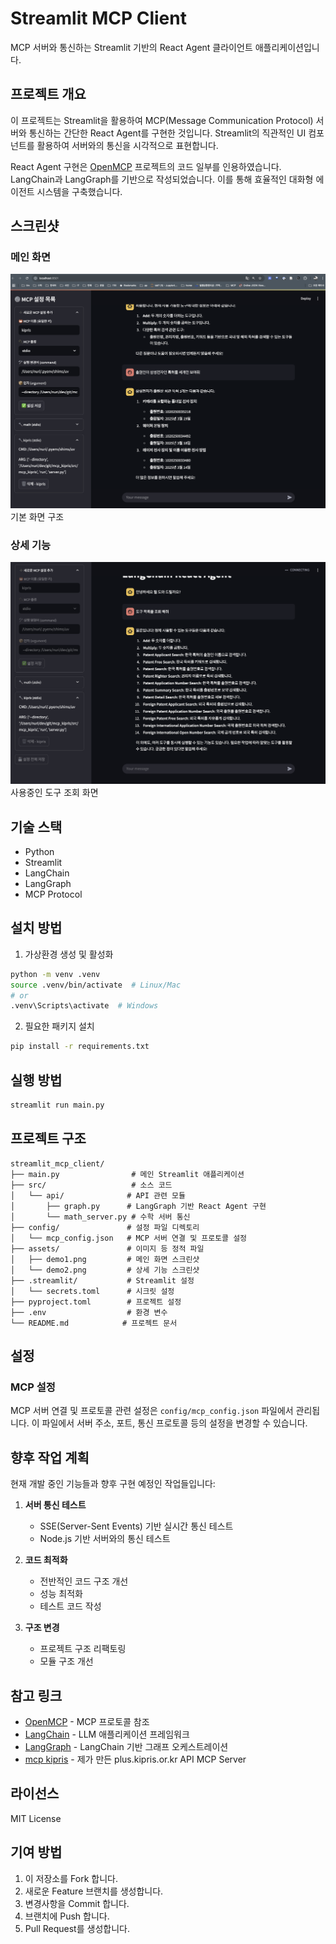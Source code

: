 # Streamlit MCP Client

MCP 서버와 통신하는 Streamlit 기반의 React Agent 클라이언트 애플리케이션입니다.

## 프로젝트 개요

이 프로젝트는 Streamlit을 활용하여 MCP(Message Communication Protocol) 서버와 통신하는 간단한 React Agent를 구현한 것입니다. Streamlit의 직관적인 UI 컴포넌트를 활용하여 서버와의 통신을 시각적으로 표현합니다.

React Agent 구현은 [OpenMCP](https://github.com/sharandac/OpenMCP) 프로젝트의 코드 일부를 인용하였습니다. LangChain과 LangGraph를 기반으로 작성되었습니다. 이를 통해 효율적인 대화형 에이전트 시스템을 구축했습니다.

## 스크린샷

### 메인 화면

![메인 화면](assets/demo1.png)
기본 화면 구조

### 상세 기능

![상세 기능](assets/demo2.png)
사용중인 도구 조회 화면

## 기술 스택

- Python
- Streamlit
- LangChain
- LangGraph
- MCP Protocol

## 설치 방법

1. 가상환경 생성 및 활성화

```bash
python -m venv .venv
source .venv/bin/activate  # Linux/Mac
# or
.venv\Scripts\activate  # Windows
```

2. 필요한 패키지 설치

```bash
pip install -r requirements.txt
```

## 실행 방법

```bash
streamlit run main.py
```

## 프로젝트 구조

```
streamlit_mcp_client/
├── main.py                # 메인 Streamlit 애플리케이션
├── src/                   # 소스 코드
│   └── api/              # API 관련 모듈
│       ├── graph.py      # LangGraph 기반 React Agent 구현
│       └── math_server.py # 수학 서버 통신
├── config/               # 설정 파일 디렉토리
│   └── mcp_config.json   # MCP 서버 연결 및 프로토콜 설정
├── assets/               # 이미지 등 정적 파일
│   ├── demo1.png         # 메인 화면 스크린샷
│   └── demo2.png         # 상세 기능 스크린샷
├── .streamlit/           # Streamlit 설정
│   └── secrets.toml      # 시크릿 설정
├── pyproject.toml        # 프로젝트 설정
├── .env                  # 환경 변수
└── README.md            # 프로젝트 문서
```

## 설정

### MCP 설정

MCP 서버 연결 및 프로토콜 관련 설정은 `config/mcp_config.json` 파일에서 관리됩니다. 이 파일에서 서버 주소, 포트, 통신 프로토콜 등의 설정을 변경할 수 있습니다.

## 향후 작업 계획

현재 개발 중인 기능들과 향후 구현 예정인 작업들입니다:

1. **서버 통신 테스트**

   - SSE(Server-Sent Events) 기반 실시간 통신 테스트
   - Node.js 기반 서버와의 통신 테스트
2. **코드 최적화**

   - 전반적인 코드 구조 개선
   - 성능 최적화
   - 테스트 코드 작성
3. **구조 변경**

   - 프로젝트 구조 리팩토링
   - 모듈 구조 개선

## 참고 링크

- [OpenMCP](https://github.com/sharandac/OpenMCP) - MCP 프로토콜 참조
- [LangChain](https://python.langchain.com/) - LLM 애플리케이션 프레임워크
- [LangGraph](https://python.langchain.com/docs/langgraph) - LangChain 기반 그래프 오케스트레이션
- [mcp kipris](https://github.com/nuri428/mcp_kipris) - 제가 만든  plus.kipris.or.kr API MCP Server

## 라이선스

MIT License

## 기여 방법

1. 이 저장소를 Fork 합니다.
2. 새로운 Feature 브랜치를 생성합니다.
3. 변경사항을 Commit 합니다.
4. 브랜치에 Push 합니다.
5. Pull Request를 생성합니다.
